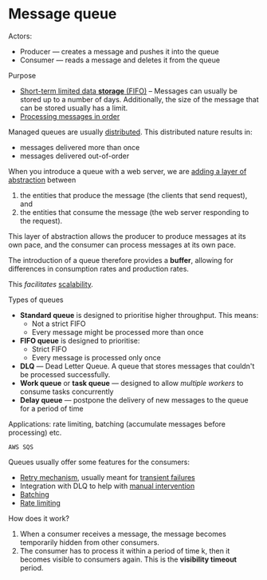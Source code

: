 # Message queue

Actors:
* Producer — creates a message and pushes it into the queue
* Consumer — reads a message and deletes it from the queue

Purpose
* [Short-term limited data **storage** (FIFO)](../core-functionalities/data-storage.md) – Messages can usually be stored up to a number of days. Additionally, the size of the message that can be stored usually has a limit. 
* [Processing messages in order](../core-functionalities/concurrency-control.md)

Managed queues are usually [distributed](../strategies/distributed.md). This distributed nature results in:
* messages delivered more than once
* messages delivered out-of-order

When you introduce a queue with a web server, we are [adding a layer of abstraction](../strategies/adding-layer-of-abstraction.md) between
1. the entities that produce the message (the clients that send request), and 
2. the entities that consume the message (the web server responding to the request). 

This layer of abstraction allows the producer to produce messages at its own pace, and the consumer can process messages at its own pace.

The introduction of a queue therefore provides a **buffer**, allowing for differences in consumption rates and production rates.

This _facilitates_ [scalability](../goals/scalability.md).

Types of queues

* **Standard queue** is designed to prioritise higher throughput. This means:
  * Not a strict FIFO
  * Every message might be processed more than once
* **FIFO queue** is designed to prioritise:
  * Strict FIFO
  * Every message is processed only once
* **DLQ** — Dead Letter Queue. A queue that stores messages that couldn't be processed successfully.
* **Work queue** or **task queue** — designed to allow _multiple workers_ to consume tasks concurrently
* **Delay queue** — postpone the delivery of new messages to the queue for a period of time

Applications: rate limiting, batching (accumulate messages before processing) etc.

~~~admonish example
AWS SQS
~~~

Queues usually offer some features for the consumers:
- [Retry mechanism](../strategies/retry-mechanism.md), usually meant for [transient failures](../failures.md)
- Integration with DLQ to help with [manual intervention](../strategies/manual-intervention.md)
- [Batching](../strategies/batching.md)
- [Rate limiting](../strategies/rate-limiting.md)

How does it work?
1. When a consumer receives a message, the message becomes temporarily hidden from other consumers.
2. The consumer has to process it within a period of time k, then it becomes visible to consumers again. This is the **visibility timeout** period.
